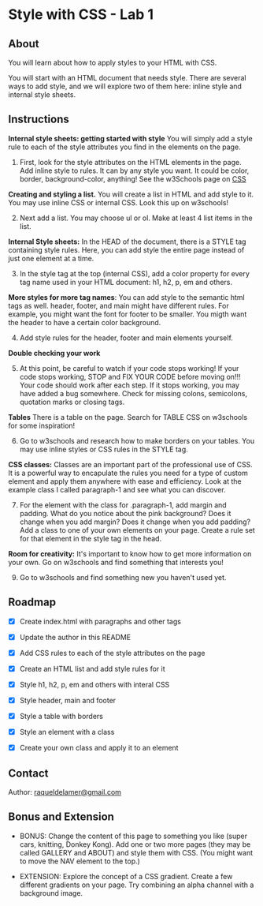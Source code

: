 # Style with CSS - Lab 1

## About

You will learn about how to apply styles to your HTML with CSS.

You will start with an HTML document that needs style. There are several ways to add style, and we will explore two of them here: inline style and internal style sheets.

## Instructions

**Internal style sheets: getting started with style** You will simply add a style rule to each of the style attributes you find in the elements on the page.

1. First, look for the style attributes on the HTML elements in the page. Add inline style to rules. It can by any style you want. It could be color, border, background-color, anything! See the w3Schools page on [CSS](https://www.w3schools.com/html/html_css.asp)

**Creating and styling a list.** You will create a list in HTML and add style to it. You may use inline CSS or internal CSS. Look this up on w3schools!

2. Next add a list. You may choose ul or ol. Make at least 4 list items in the list.

**Internal Style sheets:** In the HEAD of the document, there is a STYLE tag containing style rules. Here, you can add style the entire page instead of just one element at a time.

3. In the style tag at the top (internal CSS), add a color property for every tag name used in your HTML document: h1, h2, p, em and others.

**More styles for more tag names**: You can add style to the semantic html tags as well. header, footer, and main might have different rules. For example, you might want the font for footer to be smaller. You migth want the header to have a certain color background.  

4. Add style rules for the header, footer and main elements yourself.

**Double checking your work**

5. At this point, be careful to watch if your code stops working! If your code stops working, STOP and FIX YOUR CODE before moving on!!! Your code should work after each step. If it stops working, you may have added a bug somewhere. Check for missing colons, semicolons, quotation marks or closing tags.

**Tables** There is a table on the page. Search for TABLE CSS on w3schools for some inspiration!

6. Go to w3schools and research how to make borders on your tables. You may use inline styles or CSS rules in the STYLE tag.

**CSS classes:** Classes are an important part of the professional use of CSS. It is a powerful way to encapulate the rules you need for a type of custom element and apply them anywhere with ease and efficiency. Look at the example class I called paragraph-1 and see what you can discover.

7. For the element with the class for .paragraph-1, add margin and padding. What do you notice about the pink background? Does it change when you add margin? Does it change when you add padding? Add a class to one of your own elements on your page. Create a rule set for that element in the style tag in the head.

**Room for creativity:** It's important to know how to get more information on your own. Go on w3schools and find something that interests you!

9. Go to w3schools and find something new you haven't used yet.

## Roadmap

- [x] Create index.html with paragraphs and other tags
- [x] Update the author in this README
- [x] Add CSS rules to each of the style attributes on the page
- [x] Create an HTML list and add style rules for it
- [x] Style h1, h2, p, em and others with interal CSS
- [x] Style header, main and footer
- [x] Style a table with borders
- [x] Style an element with a class
- [x] Create your own class and apply it to an element


## Contact

Author: raqueldelamer@gmail.com

## Bonus and Extension

* BONUS: Change the content of this page  to something you like (super cars, knitting, Donkey Kong). Add one or two more pages (they may be called GALLERY and ABOUT) and style them with CSS. (You might want to move the NAV element to the top.)

* EXTENSION: Explore the concept of a CSS gradient. Create a few different gradients on your page. Try combining an alpha channel with a background image.